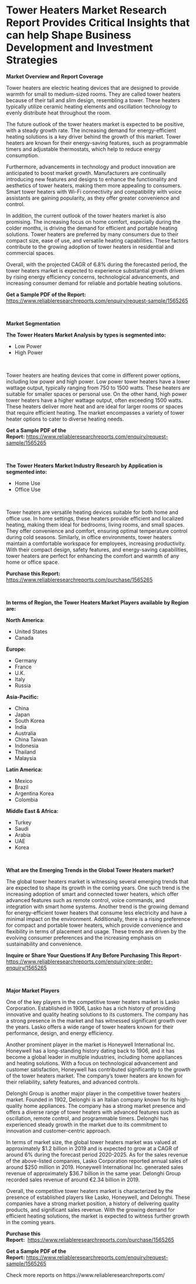 <p><h1>Tower Heaters Market Research Report Provides Critical Insights that can help Shape Business Development and Investment Strategies</h1></p><p><strong>Market Overview and Report Coverage</strong></p>
<p><p>Tower heaters are electric heating devices that are designed to provide warmth for small to medium-sized rooms. They are called tower heaters because of their tall and slim design, resembling a tower. These heaters typically utilize ceramic heating elements and oscillation technology to evenly distribute heat throughout the room.</p><p>The future outlook of the tower heaters market is expected to be positive, with a steady growth rate. The increasing demand for energy-efficient heating solutions is a key driver behind the growth of this market. Tower heaters are known for their energy-saving features, such as programmable timers and adjustable thermostats, which help to reduce energy consumption.</p><p>Furthermore, advancements in technology and product innovation are anticipated to boost market growth. Manufacturers are continually introducing new features and designs to enhance the functionality and aesthetics of tower heaters, making them more appealing to consumers. Smart tower heaters with Wi-Fi connectivity and compatibility with voice assistants are gaining popularity, as they offer greater convenience and control.</p><p>In addition, the current outlook of the tower heaters market is also promising. The increasing focus on home comfort, especially during the colder months, is driving the demand for efficient and portable heating solutions. Tower heaters are preferred by many consumers due to their compact size, ease of use, and versatile heating capabilities. These factors contribute to the growing adoption of tower heaters in residential and commercial spaces.</p><p>Overall, with the projected CAGR of 6.8% during the forecasted period, the tower heaters market is expected to experience substantial growth driven by rising energy efficiency concerns, technological advancements, and increasing consumer demand for reliable and portable heating solutions.</p></p>
<p><strong>Get a Sample PDF of the Report:</strong> <a href="https://www.reliableresearchreports.com/enquiry/request-sample/1565265">https://www.reliableresearchreports.com/enquiry/request-sample/1565265</a></p>
<p>&nbsp;</p>
<p><strong>Market Segmentation</strong></p>
<p><strong>The Tower Heaters Market Analysis by types is segmented into:</strong></p>
<p><ul><li>Low Power</li><li>High Power</li></ul></p>
<p>&nbsp;</p>
<p><p>Tower heaters are heating devices that come in different power options, including low power and high power. Low power tower heaters have a lower wattage output, typically ranging from 750 to 1500 watts. These heaters are suitable for smaller spaces or personal use. On the other hand, high power tower heaters have a higher wattage output, often exceeding 1500 watts. These heaters deliver more heat and are ideal for larger rooms or spaces that require efficient heating. The market encompasses a variety of tower heater options to cater to diverse heating needs.</p></p>
<p><strong>Get a Sample PDF of the Report:</strong>&nbsp;<a href="https://www.reliableresearchreports.com/enquiry/request-sample/1565265">https://www.reliableresearchreports.com/enquiry/request-sample/1565265</a></p>
<p>&nbsp;</p>
<p><strong>The Tower Heaters Market Industry Research by Application is segmented into:</strong></p>
<p><ul><li>Home Use</li><li>Office Use</li></ul></p>
<p>&nbsp;</p>
<p><p>Tower heaters are versatile heating devices suitable for both home and office use. In home settings, these heaters provide efficient and localized heating, making them ideal for bedrooms, living rooms, and small spaces. They offer convenience and comfort, ensuring optimal temperature control during cold seasons. Similarly, in office environments, tower heaters maintain a comfortable workspace for employees, increasing productivity. With their compact design, safety features, and energy-saving capabilities, tower heaters are perfect for enhancing the comfort and warmth of any home or office space.</p></p>
<p><strong>Purchase this Report:</strong>&nbsp; <a href="https://www.reliableresearchreports.com/purchase/1565265">https://www.reliableresearchreports.com/purchase/1565265</a></p>
<p>&nbsp;</p>
<p><strong>In terms of Region, the Tower Heaters Market Players available by Region are:</strong></p>
<p>
    <p> <strong> North America: </strong>
        <ul>
            <li>United States</li>
            <li>Canada</li>
        </ul>
        </p> 
    <p> <strong> Europe: </strong>
        <ul>
            <li>Germany</li>
            <li>France</li>
            <li>U.K.</li>
            <li>Italy</li>
            <li>Russia</li>
        </ul>
        </p> 
    <p> <strong> Asia-Pacific: </strong>
        <ul>
            <li>China</li>
            <li>Japan</li>
            <li>South Korea</li>
            <li>India</li>
            <li>Australia</li>
            <li>China Taiwan</li>
            <li>Indonesia</li>
            <li>Thailand</li>
            <li>Malaysia</li>
        </ul>
        </p> 
    <p> <strong> Latin America: </strong>
        <ul>
            <li>Mexico</li>
            <li>Brazil</li>
            <li>Argentina Korea</li>
            <li>Colombia</li>
        </ul>
        </p> 
    <p> <strong> Middle East & Africa: </strong>
        <ul>
            <li>Turkey</li>
            <li>Saudi</li>
            <li>Arabia</li>
            <li>UAE</li>
            <li>Korea</li>
        </ul>
    </p>
    </p>
<p>&nbsp;</p>
<p><strong>What are the Emerging Trends in the Global Tower Heaters market?</strong></p>
<p><p>The global tower heaters market is witnessing several emerging trends that are expected to shape its growth in the coming years. One such trend is the increasing adoption of smart and connected tower heaters, which offer advanced features such as remote control, voice commands, and integration with smart home systems. Another trend is the growing demand for energy-efficient tower heaters that consume less electricity and have a minimal impact on the environment. Additionally, there is a rising preference for compact and portable tower heaters, which provide convenience and flexibility in terms of placement and usage. These trends are driven by the evolving consumer preferences and the increasing emphasis on sustainability and convenience.</p></p>
<p><strong>Inquire or Share Your Questions If Any Before Purchasing This Report</strong>- <a href="https://www.reliableresearchreports.com/enquiry/pre-order-enquiry/1565265">https://www.reliableresearchreports.com/enquiry/pre-order-enquiry/1565265</a></p>
<p>&nbsp;</p>
<p><strong>Major Market Players</strong></p>
<p><p>One of the key players in the competitive tower heaters market is Lasko Corporation. Established in 1906, Lasko has a rich history of providing innovative and quality heating solutions to its customers. The company has a strong presence in the market and has witnessed significant growth over the years. Lasko offers a wide range of tower heaters known for their performance, design, and energy efficiency.</p><p>Another prominent player in the market is Honeywell International Inc. Honeywell has a long-standing history dating back to 1906, and it has become a global leader in multiple industries, including home appliances and heating solutions. With a focus on technological advancement and customer satisfaction, Honeywell has contributed significantly to the growth of the tower heaters market. The company’s tower heaters are known for their reliability, safety features, and advanced controls.</p><p>Delonghi Group is another major player in the competitive tower heaters market. Founded in 1902, Delonghi is an Italian company known for its high-quality home appliances. The company has a strong market presence and offers a diverse range of tower heaters with advanced features such as oscillation, remote control, and programmable timers. Delonghi has experienced steady growth in the market due to its commitment to innovation and customer-centric approach.</p><p>In terms of market size, the global tower heaters market was valued at approximately $1.2 billion in 2019 and is expected to grow at a CAGR of around 6% during the forecast period 2020-2025. As for the sales revenue of the above-listed companies, Lasko Corporation reported annual sales of around $250 million in 2019. Honeywell International Inc. generated sales revenue of approximately $36.7 billion in the same year. Delonghi Group recorded sales revenue of around €2.34 billion in 2019.</p><p>Overall, the competitive tower heaters market is characterized by the presence of established players like Lasko, Honeywell, and Delonghi. These companies have a strong market position, a history of delivering quality products, and significant sales revenue. With the growing demand for efficient heating solutions, the market is expected to witness further growth in the coming years.</p></p>
<p><strong>Purchase this Report:</strong>&nbsp;&nbsp;<a href="https://www.reliableresearchreports.com/purchase/1565265">https://www.reliableresearchreports.com/purchase/1565265</a></p>
<p></p>
<p><strong>Get a Sample PDF of the Report:</strong>&nbsp;<a href="https://www.reliableresearchreports.com/enquiry/request-sample/1565265">https://www.reliableresearchreports.com/enquiry/request-sample/1565265</a></p>
<p>Check more reports on https://www.reliableresearchreports.com/</p>